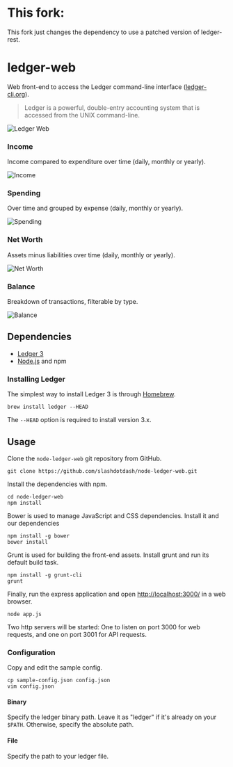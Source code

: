 # This fork:

This fork just changes the dependency to use a patched version of ledger-rest.

# ledger-web

Web front-end to access the Ledger command-line interface ([ledger-cli.org](http://ledger-cli.org/)).

> Ledger is a powerful, double-entry accounting system that is accessed from the UNIX command-line.

![Ledger Web](doc/home-preview.png)

### Income

Income compared to expenditure over time (daily, monthly or yearly).

![Income](doc/income-preview.png)

### Spending

Over time and grouped by expense (daily, monthly or yearly).

![Spending](doc/spending-preview.png)

### Net Worth

Assets minus liabilities over time (daily, monthly or yearly).

![Net Worth](doc/net-worth-preview.png)

### Balance

Breakdown of transactions, filterable by type.

![Balance](doc/balance-preview.png)

## Dependencies

  * [Ledger 3](http://ledger-cli.org/)
  * [Node.js](nodejs.org) and npm

### Installing Ledger

The simplest way to install Ledger 3 is through [Homebrew](http://mxcl.github.com/homebrew/).

    brew install ledger --HEAD

The `--HEAD` option is required to install version 3.x.

## Usage

Clone the `node-ledger-web` git repository from GitHub.

    git clone https://github.com/slashdotdash/node-ledger-web.git

Install the dependencies with npm.

    cd node-ledger-web
    npm install

Bower is used to manage JavaScript and CSS dependencies. Install it and our dependencies

    npm install -g bower
    bower install

Grunt is used for building the front-end assets. Install grunt and run its default build task.

    npm install -g grunt-cli
    grunt

Finally, run the express application and open [http://localhost:3000/](http://localhost:3000/) in a web browser.

    node app.js

Two http servers will be started: One to listen on port 3000 for web requests, and one on port 3001 for API requests.

### Configuration

Copy and edit the sample config.

    cp sample-config.json config.json
    vim config.json

#### Binary

Specify the ledger binary path. Leave it as "ledger" if it's already on your `$PATH`. Otherwise, specify the absolute path.

#### File

Specify the path to your ledger file.


